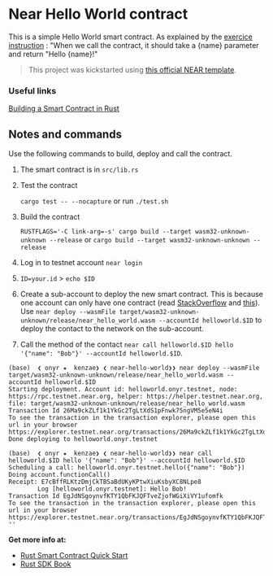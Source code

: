 # Near Hello World contract

This is a simple Hello World smart contract. As explained by the [exercice instruction](https://nearvember.near.org/challenge-2-hello-world) : "When we call the contract, it should take a {name} parameter and return "Hello {name}!"

> This project was kickstarted using [this official NEAR template](https://github.com/near-examples/rust-template).

### Useful links

[Building a Smart Contract in Rust](https://docs.near.org/docs/develop/contracts/rust/intro)

## Notes and commands

Use the following commands to build, deploy and call the contract.

1. The smart contract is in `src/lib.rs`
2. Test the contract

   `cargo test -- --nocapture` or run `./test.sh`
3. Build the contract

   `RUSTFLAGS='-C link-arg=-s' cargo build --target wasm32-unknown-unknown --release` or `cargo build --target wasm32-unknown-unknown --release`
4. Log in to testnet account `near login`
5. `ID=your.id` > `echo $ID`
6. Create a sub-account to deploy the new smart contract. This is because one account can only have one contract (read [StackOverflow](https://stackoverflow.com/questions/70455438/not-all-bytes-read-common-solutions) and [this](https://www.near-sdk.io/upgrading/prototyping)). Use `near deploy --wasmFile target/wasm32-unknown-unknown/release/near_hello_world.wasm --accountId helloworld.$ID` to deploy the contact to the network on the sub-account.
7. Call the method of the contact `near call helloworld.$ID hello '{"name": "Bob"}' --accountId helloworld.$ID`.

```shell
(base)  ❮ onyr ★  kenzae❯ ❮ near-hello-world❯❯ near deploy --wasmFile target/wasm32-unknown-unknown/release/near_hello_world.wasm --accountId helloworld.$ID
Starting deployment. Account id: helloworld.onyr.testnet, node: https://rpc.testnet.near.org, helper: https://helper.testnet.near.org, file: target/wasm32-unknown-unknown/release/near_hello_world.wasm
Transaction Id 26Ma9ckZLf1k1YkGc2TgLtXdS1pFnwk75ngVM5e5eN4i
To see the transaction in the transaction explorer, please open this url in your browser
https://explorer.testnet.near.org/transactions/26Ma9ckZLf1k1YkGc2TgLtXdS1pFnwk75ngVM5e5eN4i
Done deploying to helloworld.onyr.testnet

(base)  ❮ onyr ★  kenzae❯ ❮ near-hello-world❯❯ near call helloworld.$ID hello '{"name": "Bob"}' --accountId helloworld.$ID
Scheduling a call: helloworld.onyr.testnet.hello({"name": "Bob"})
Doing account.functionCall()
Receipt: E7cBffRLKtzDmjCkTBSaBdUKyKPtwXiuKsbyXC8NLpe8
        Log [helloworld.onyr.testnet]: Hello Bob!
Transaction Id EgJdNSgoynvfKTY1QbFKJQFTveZjofWGiXiVY1ufomfk
To see the transaction in the transaction explorer, please open this url in your browser
https://explorer.testnet.near.org/transactions/EgJdNSgoynvfKTY1QbFKJQFTveZjofWGiXiVY1ufomfk
''
```

**Get more info at:**

* [Rust Smart Contract Quick Start](https://docs.near.org/docs/develop/contracts/rust/intro)
* [Rust SDK Book](https://www.near-sdk.io/)

